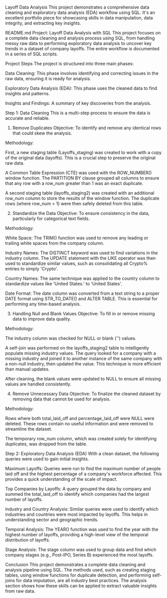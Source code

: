 Layoff Data Analysis
This project demonstrates a comprehensive data cleaning and exploratory data analysis (EDA) workflow using SQL. It's an excellent portfolio piece for showcasing skills in data manipulation, data integrity, and extracting key insights.

README.md
Project: Layoff Data Analysis with SQL
This project focuses on a complete data cleaning and analysis process using SQL, from handling messy raw data to performing exploratory data analysis to uncover key trends in a dataset of company layoffs. The entire workflow is documented in a series of SQL scripts.

Project Steps
The project is structured into three main phases:

Data Cleaning: This phase involves identifying and correcting issues in the raw data, ensuring it is ready for analysis.

Exploratory Data Analysis (EDA): This phase uses the cleaned data to find insights and patterns.

Insights and Findings: A summary of key discoveries from the analysis.

Step 1: Data Cleaning
This is a multi-step process to ensure the data is accurate and reliable.

1. Remove Duplicates
Objective: To identify and remove any identical rows that could skew the analysis.

Methodology:

First, a new staging table (Layoffs_staging) was created to work with a copy of the original data (layoffs). This is a crucial step to preserve the original raw data.

A Common Table Expression (CTE) was used with the ROW_NUMBER() window function. The PARTITION BY clause grouped all columns to ensure that any row with a row_num greater than 1 was an exact duplicate.

A second staging table (layoffs_staging2) was created with an additional row_num column to store the results of the window function. The duplicate rows (where row_num > 1) were then safely deleted from this table.

2. Standardize the Data
Objective: To ensure consistency in the data, particularly for categorical text fields.

Methodology:

White Space: The TRIM() function was used to remove any leading or trailing white spaces from the company column.

Industry Names: The DISTINCT keyword was used to find variations in the industry column. The UPDATE statement with the LIKE operator was then used to standardize similar values, such as consolidating all Crypto% entries to simply 'Crypto'.

Country Names: The same technique was applied to the country column to standardize values like 'United States.' to 'United States'.

Date Format: The date column was converted from a text string to a proper DATE format using STR_TO_DATE() and ALTER TABLE. This is essential for performing any time-based analysis.

3. Handling Null and Blank Values
Objective: To fill in or remove missing data to improve data quality.

Methodology:

The industry column was checked for NULL or blank ('') values.

A self-join was performed on the layoffs_staging2 table to intelligently populate missing industry values. The query looked for a company with a missing industry and joined it to another instance of the same company with a non-null industry, then updated the value. This technique is more efficient than manual updates.

After cleaning, the blank values were updated to NULL to ensure all missing values are handled consistently.

4. Remove Unnecessary Data
Objective: To finalize the cleaned dataset by removing data that cannot be used for analysis.

Methodology:

Rows where both total_laid_off and percentage_laid_off were NULL were deleted. These rows contain no useful information and were removed to streamline the dataset.

The temporary row_num column, which was created solely for identifying duplicates, was dropped from the table.

Step 2: Exploratory Data Analysis (EDA)
With a clean dataset, the following queries were used to gain initial insights.

Maximum Layoffs: Queries were run to find the maximum number of people laid off and the highest percentage of a company's workforce affected. This provides a quick understanding of the scale of impact.

Top Companies by Layoffs: A query grouped the data by company and summed the total_laid_off to identify which companies had the largest number of layoffs.

Industry and Country Analysis: Similar queries were used to identify which industries and countries were most impacted by layoffs. This helps in understanding sector and geographic trends.

Temporal Analysis: The YEAR() function was used to find the year with the highest number of layoffs, providing a high-level view of the temporal distribution of layoffs.

Stage Analysis: The stage column was used to group data and find which company stages (e.g., Post-IPO, Series B) experienced the most layoffs.

Conclusion
This project demonstrates a complete data cleaning and analysis pipeline using SQL. The methods used, such as creating staging tables, using window functions for duplicate detection, and performing self-joins for data imputation, are all industry best practices. The analysis section shows how these skills can be applied to extract valuable insights from raw data.
